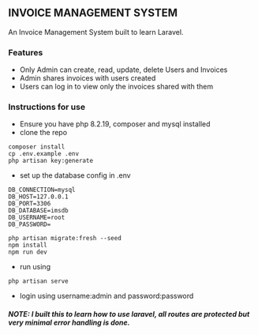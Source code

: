 
## INVOICE MANAGEMENT SYSTEM
An Invoice Management System built to learn Laravel.

### Features
* Only Admin can create, read, update, delete Users and Invoices
* Admin shares invoices with users created
* Users can log in to view only the invoices shared with them

### Instructions for use
* Ensure you have php 8.2.19, composer and mysql installed
* clone the repo
```
composer install
cp .env.example .env
php artisan key:generate
```
* set up the database config in .env
```
DB_CONNECTION=mysql
DB_HOST=127.0.0.1
DB_PORT=3306
DB_DATABASE=imsdb
DB_USERNAME=root
DB_PASSWORD=
```

```
php artisan migrate:fresh --seed
npm install
npm run dev
```
* run using
```
php artisan serve
```
* login using username:admin and password:password

##### NOTE: I built this to learn how to use laravel, all routes are protected but  very minimal error handling is done. 